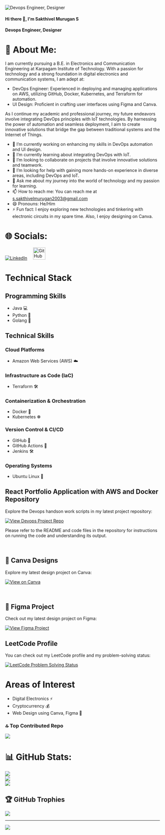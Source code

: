 ![Devops Engineer, Designer](https://media.licdn.com/dms/image/D5616AQFmiuVxOOq_Xw/profile-displaybackgroundimage-shrink_350_1400/0/1714699410955?e=1720051200&v=beta&t=_HyVj6SprTCpCqfXuC8lle8wyIj7IDaGYjVUXqgj638)

#### Hi there 👋, I'm Sakthivel Murugan S
#### Devops Engineer, Designer

# 💫 About Me:
I am currently pursuing a B.E. in Electronics and Communication Engineering at Karpagam Institute of Technology. With a passion for technology and a strong foundation in digital electronics and communication systems, I am adept at:

- DevOps Engineer: Experienced in deploying and managing applications on AWS, utilizing GitHub, Docker, Kubernetes, and Terraform for automation.
- UI Design: Proficient in crafting user interfaces using Figma and Canva.

As I continue my academic and professional journey, my future endeavors involve integrating DevOps principles with IoT technologies. By harnessing the power of automation and seamless deployment, I aim to create innovative solutions that bridge the gap between traditional systems and the Internet of Things.

- 🔭 I’m currently working on enhancing my skills in DevOps automation and UI design.
- 🌱 I’m currently learning about integrating DevOps with IoT.
- 👯 I’m looking to collaborate on projects that involve innovative solutions and teamwork.
- 🤔 I’m looking for help with gaining more hands-on experience in diverse areas, including DevOps and IoT.
- 💬 Ask me about my journey into the world of technology and my passion for learning.
- 📫 How to reach me: You can reach me at [s.sakthivelmurugan2003@gmail.com](mailto:s.sakthivelmurugan2003@gmail.com)
- 😄 Pronouns: He/Him
- ⚡ Fun fact: I enjoy exploring new technologies and tinkering with electronic circuits in my spare time. Also, I enjoy designing on Canva.

# 🌐 Socials:

[![LinkedIn](https://img.shields.io/badge/LinkedIn-%230077B5.svg?logo=linkedin&logoColor=white)](https://www.linkedin.com/in/s-sakthivel-murugan-7515a1269/) &nbsp; &nbsp;
[<img src="https://github.githubassets.com/images/modules/logos_page/GitHub-Mark.png" alt="GitHub" height="40">](https://github.com/SSAKTHIVELMURUGAN)

# Technical Stack

## Programming Skills
- Java 💻
- Python 🐍
- Golang 🚀

## Technical Skills
### Cloud Platforms
- Amazon Web Services (AWS) ☁️

### Infrastructure as Code (IaC)
- Terraform 🛠️

### Containerization & Orchestration
- Docker 🐳
- Kubernetes ☸️

### Version Control & CI/CD
- GitHub 🐙
- GitHub Actions 🚀
- Jenkins 🛠️

### Operating Systems
- Ubuntu Linux 🐧

## React Portfolio Application with AWS and Docker Repository

Explore the Devops handson work scripts in my latest project repository:

[![View Devops Project Repo ](https://img.shields.io/badge/View%20Devops%20Project%20Repo-blue)](https://github.com/SSAKTHIVELMURUGAN/reactfolio.git)

Please refer to the README and code files in the repository for instructions on running the code and understanding its output.

<br>

## 🎨 Canva Designs

Explore my latest design project on Canva:

[![View on Canva](https://img.shields.io/badge/View%20on%20Canva-Designs-blue?logo=canva)](https://github.com/SSAKTHIVELMURUGAN/Canva-Designs.git)


<br>

## 🎨 Figma Project

Check out my latest design project on Figma:

[![View Figma Project](https://img.shields.io/badge/View%20on%20Figma-prototype-blue)](https://www.figma.com/proto/wYOvq8mOcAKVNMmd1su7SL/Blogs?node-id=3-179&t=r6BMTjgfUJgJGlWV-1&starting-point-node-id=13%3A4&mode=design)


## LeetCode Profile

You can check out my LeetCode profile and my problem-solving status:

[![LeetCode Problem Solving Status](https://img.shields.io/badge/LeetCode-Solved%20Problems-blue)](https://leetcode.com/21ecb23/)



# Areas of Interest

- Digital Electronics ⚡️
- Cryptocurrency 💰
- Web Design using Canva, Figma 🎨

### 🔝 Top Contributed Repo
![](https://github-contributor-stats.vercel.app/api?username=SSAKTHIVELMURUGAN&limit=5&theme=dark&combine_all_yearly_contributions=true)

# 📊 GitHub Stats:
![](https://github-readme-stats.vercel.app/api?username=SSAKTHIVELMURUGAN&theme=default&hide_border=false&include_all_commits=true&count_private=false)<br/>
![](https://github-readme-streak-stats.herokuapp.com/?user=SSAKTHIVELMURUGAN&theme=default&hide_border=false)<br/>
![](https://github-readme-stats.vercel.app/api/top-langs/?username=SSAKTHIVELMURUGAN&theme=default&hide_border=false&include_all_commits=true&count_private=false&layout=compact)


## 🏆 GitHub Trophies
![](https://github-profile-trophy.vercel.app/?username=SSAKTHIVELMURUGAN&theme=radical&no-frame=false&no-bg=true&margin-w=4)


---
[![](https://visitcount.itsvg.in/api?id=SSAKTHIVELMURUGAN&icon=0&color=0)](https://visitcount.itsvg.in)


